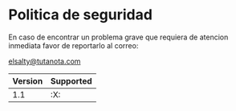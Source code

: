 # Politica de seguridad

En caso de encontrar un problema grave que requiera de atencion inmediata favor de reportarlo al correo: 

elsalty@tutanota.com

| Version | Supported          |
| ------- | ------------------ |
| 1.1   | :X: |

